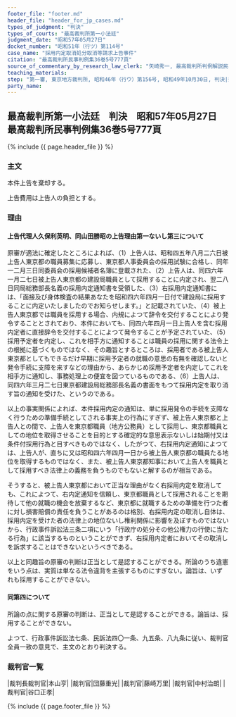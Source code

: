 ```yaml
---
footer_file: "footer.md"
header_file: "header_for_jp_cases.md"
types_of_judgment: "判決"
types_of_courts: "最高裁判所第一小法廷"
judgment_date: "昭和57年05月27日"
docket_number: "昭和51年（行ツ）第114号"
case_name: "採用内定取消処分取消等請求上告事件"
citation: "最高裁判所民事判例集36巻5号777頁"
source_of_commentary_by_research_law_clerk: "矢崎秀一, 最高裁判所判例解説民事篇昭和57年度440頁"
teaching_materials:
step: "第一審, 東京地方裁判所, 昭和46年（行ウ）第156号, 昭和49年10月30日, 判決|控訴審, 東京高等裁判所, 昭和49年（行コ）第73号, 昭和51年9月30日, 判決"
party_name:
---
```


## 最高裁判所第一小法廷　判決　昭和57年05月27日　最高裁判所民事判例集36巻5号777頁




{% include {{ page.header_file }}  %}



### 主文



本件上告を棄却する。

上告費用は上告人の負担とする。





### 理由



#### 上告代理人久保利英明、同山田勝昭の上告理由第一ないし第三について

原審が適法に確定したところによれば、（1）上告人は、昭和四五年八月二六日被上告人東京都の職員募集に応募し、東京都人事委員会の採用試験に合格し、同年一二月三日同委員会の採用候補者名簿に登載された、（2）上告人は、同四六年一月二七日被上告人東京都の建設局職員として採用することに内定され、翌二八日同局総務部長名義の採用内定通知書を受領した、（3）右採用内定通知書には、「面接及び身体検査の結果あなたを昭和四六年四月一日付で建設局に採用することに内定いたしましたのでお知らせします。」と記載されていた、（4）被上告人東京都では職員を採用する場合、内規によつて辞令を交付することにより発令することとされており、本件においても、同四六年四月一日上告人を含む採用内定者に直接辞令を交付することによつて発令することが予定されていた、（5）採用予定者を内定し、これを相手方に通知することは職員の採用に関する法令上の根拠に基づくものではなく、その趣旨とするところは、採用者である被上告人東京都としてもできるだけ早期に採用予定者の就職の意思の有無を確認しないと発令手続に支障を来すなどの理由から、あらかじめ採用予定者を内定してこれを相手方に通知し、事務処理上の便宜を図つているものである、（6）上告人は、同四六年三月二七日東京都建設局総務部長名義の書面をもつて採用内定を取り消す旨の通知を受けた、というのである。

以上の事実関係によれば、本件採用内定の通知は、単に採用発令の手続を支障なく行うための準備手続としてされる事実上の行為にすぎず、被上告人東京都と上告人との間で、上告人を東京都職員（地方公務員）として採用し、東京都職員としての地位を取得させることを目的とする確定的な意思表示ないしは始期付又は条件付採用行為と目すべきものではなく、したがつて、右採用内定通知によつては、上告人が、直ちに又は昭和四六年四月一日から被上告人東京都の職員たる地位を取得するものではなく、また、被上告人東京都知事において上告人を職員として採用すべき法律上の義務を負うものでもないと解するのが相当である。

そうすると、被上告人東京都において正当な理由がなく右採用内定を取消しても、これによつて、右内定通知を信頼し、東京都職員として採用されることを期待して他の就職の機会を放棄するなど、東京都に就職するための準備を行つた者に対し損害賠償の責任を負うことがあるのは格別、右採用内定の取消し自体は、採用内定を受けた者の法律上の地位ないし権利関係に影響を及ぼすものではないから、行政事件訴訟法三条二項にいう「行政庁の処分その他公権力の行使に当たる行為」に該当するものということができず、右採用内定者においてその取消しを訴求することはできないというべきである。

以上と同趣旨の原審の判断は正当として是認することができる。所論のうち違憲をいう点は、実質は単なる法令違背を主張するものにすぎない。論旨は、いずれも採用することができない。

#### 同第四について

所論の点に関する原審の判断は、正当として是認することができる。論旨は、採用することができない。

よつて、行政事件訴訟法七条、民訴法四〇一条、九五条、八九条に従い、裁判官全員一致の意見で、主文のとおり判決する。

### 裁判官一覧

|裁判長裁判官|本山亨|
|裁判官|団藤重光|
|裁判官|藤崎万里|
|裁判官|中村治朗|
|裁判官|谷口正孝|




{% include {{ page.footer_file }}  %}

